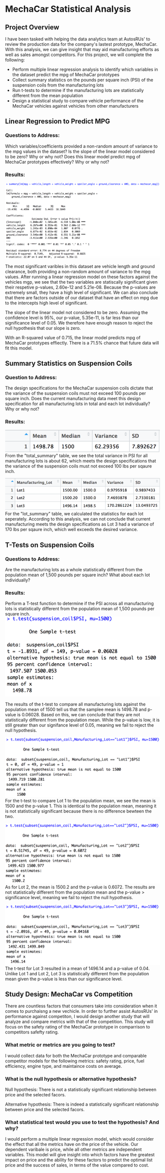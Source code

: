 # MechaCar Statistical Analysis
## Project Overview 
I have been tasked with helping the data analytics team at AutosRUs' to review the production data for the company's lastest prototype, MechaCar. With this analysis, we can give insight that may aid manufacturing efforts as well as sales amongst competitors. For this project, we will complete the following: 

- Perform multiple linear regression analysis to identify which variables in the dataset predict the mpg of MechaCar prototypes
- Collect summary statistics on the pounds per square inch (PSI) of the suspension coils from the manufacturing lots
- Run t-tests to determine if the manufacturing lots are statistically different from the mean population
- Design a statistical study to compare vehicle performance of the MechaCar vehicles against vehicles from other manufacturers

## Linear Regression to Predict MPG
### Questions to Address: 
Which variables/coefficients provided a non-random amount of variance to the mpg values in the dataset? Is the slope of the linear model considered to be zero? Why or why not? Does this linear model predict mpg of MechaCar prototypes effectively? Why or why not?
### Results: 
![](resources/deliverable1.png)

The most significant varibles in this dataset are vehicle length and ground clearance, both providing a non-random amount of variance to the mpg values. After running a linear regression model on these factors against the vehicles mgp, we see that the two variables are statiscally significant given their respetive p-values, 2.60e-12 and 5.21e-08. Because the p-values are extremely small, they have a high level of significant. We can also conclude that there are factors outside of our dataset that have an effect on mpg due to the intercepts high level of significant. 

The slope of the linear model not considered to be zero. Assuming the confidence level is 95%, our p-value, 5.35e-11, is far less than our significance level of 0.05. We therefore have enough reason to reject the null hypothesis that our slope is zero. 

With an R-squared value of 0.715, the linear model predicts mpg of MechaCar prototypes effiectly. There is a  71.5% chance that future data will fit this model. 

## Summary Statistics on Suspension Coils
### Question to Address: 
The design specifications for the MechaCar suspension coils dictate that the variance of the suspension coils must not exceed 100 pounds per square inch. Does the current manufacturing data meet this design specification for all manufacturing lots in total and each lot individually? Why or why not?
### Results:
![](resources/total.png)
From the "total_summary" table, we see the total variance in PSI for all manufacturing lots is about 62, which meets the design specifications that the variance of the suspension coils must not exceed 100 lbs per sqaure inch. 

![](resources/lot.png)
For the "lot_summary" table, we calculated the statistics for each lot seperately. According to this analysis, we can not conclude that current manufacturing meets the design specifications as Lot 3 had a variance of 170 lbs per sqaure inch, which well exceeds the desired variance. 
##  T-Tests on Suspension Coils
### Questions to Address:
Are the manufacturing lots as a whole statistically different from the population mean of 1,500 pounds per square inch? What about each lot individually?
### Results:
Perform a T-test function to determine if the PSI across all manufacturing lots is statistically different from the population mean of 1,500 pounds per square inch.
![](resources/allLots.png)

The results of the t-test to compare all manufacturing lots against the population mean of 1500 tell us that the samplee mean is 1498.78 and p-value is 0.06028. Based on this, we can conclude that they are not statistically different from the population mean. While the p-value is low, it is still greater than our signifance level of 0.05, meaning we fail to reject the null hypothesis.

![](resources/lot1.png)
For the t-test to compare Lot 1 to the population mean, we see the mean is 1500 and the p-value 1. This is identical to the population mean, meaning it is not statistically significant because there is no difference bewteen the two. 

![](resources/lot2.png)
As for Lot 2, the mean is 1500.2 and the p-value is 0.6072. The results are not statistically different from the population mean and the p-value > significance level, meaning we fail to reject the null hypothesis. 

![](resources/lot3.png)
The t-test for Lot 3 resulted in a mean of 1496.14 and a p-value of 0.04. Unlike Lot 1 and Lot 2, Lot 3 is statistically different from the population mean given the p-value is less than our significance level.


## Study Design: MechaCar vs Competition
There are countless factors that consumers take into consideration when it comes to purchaisng a new vechicle. In order to further assist AutosRUs' in performance against competiton, I would design another study that will analyze and compare metrics with that of the competition. This study will focus on the safety rating of the MechaCar prototype in comparrison to competitors safefty rating. 
  
### What metric or metrics are you going to test?
I would collect data for both the MechaCar prototype and comparable competitor models for the following metrics: safety rating, price, fuel efficiency, engine type, and maintaince costs on average.
### What is the null hypothesis or alternative hypothesis?
Null hypothesis: There is not a statistically significant relationship between price and the selected facors.  

Alternative hypothesis: There is indeed a statistically significant relationship between price and the selected facors.

### What statistical test would you use to test the hypothesis? And why?
I would perform a multiple linear regression model, which would consider the effect that all the metrics have on the price of the vehicle. Our dependent varibale is price, while all other metrics are independent variables. This model will give insight into which factors have the greatest impact on price and the ability for these factors to predict the optimal list price and the success of sales, in terms of the value compared to cost. 
















 

